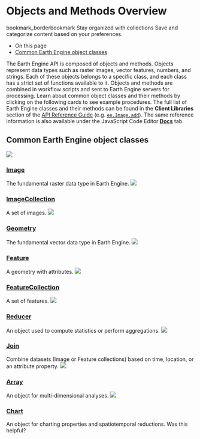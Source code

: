  
#  Objects and Methods Overview 
bookmark_borderbookmark Stay organized with collections  Save and categorize content based on your preferences.
  * On this page
  * [Common Earth Engine object classes](https://developers.google.com/earth-engine/guides/objects_methods_overview#common_earth_engine_object_classes)


The Earth Engine API is composed of objects and methods. Objects represent data types such as raster images, vector features, numbers, and strings. Each of these objects belongs to a specific class, and each class has a strict set of functions available to it.
Objects and methods are combined in workflow scripts and sent to Earth Engine servers for processing. Learn about common object classes and their methods by clicking on the following cards to see example procedures.
The full list of Earth Engine classes and their methods can be found in the **Client Libraries** section of the [API Reference Guide](https://developers.google.com/earth-engine/apidocs) (e.g. [`ee.Image.add`](https://developers.google.com/earth-engine/apidocs/ee-date-advance)). The same reference information is also available under the JavaScript Code Editor [**Docs**](https://developers.google.com/earth-engine/guides/playground#api-reference-docs-tab) tab.
## Common Earth Engine object classes
[ ![](https://developers.google.com/static/earth-engine/images/classes_image.png) ](https://developers.google.com/earth-engine/guides/image_overview)
### [Image ](https://developers.google.com/earth-engine/guides/image_overview)
The fundamental raster data type in Earth Engine. 
[ ![](https://developers.google.com/static/earth-engine/images/classes_image_collection.png) ](https://developers.google.com/earth-engine/guides/ic_creating)
### [ImageCollection ](https://developers.google.com/earth-engine/guides/ic_creating)
A set of images. 
[ ![](https://developers.google.com/static/earth-engine/images/classes_geometry.png) ](https://developers.google.com/earth-engine/guides/geometries)
### [Geometry ](https://developers.google.com/earth-engine/guides/geometries)
The fundamental vector data type in Earth Engine. 
[ ![](https://developers.google.com/static/earth-engine/images/classes_feature.png) ](https://developers.google.com/earth-engine/guides/features)
### [Feature ](https://developers.google.com/earth-engine/guides/features)
A geometry with attributes. 
[ ![](https://developers.google.com/static/earth-engine/images/classes_feature_collection.png) ](https://developers.google.com/earth-engine/guides/feature_collections)
### [FeatureCollection ](https://developers.google.com/earth-engine/guides/feature_collections)
A set of features. 
[ ![](https://developers.google.com/static/earth-engine/images/classes_reducer.png) ](https://developers.google.com/earth-engine/guides/reducers_intro)
### [Reducer ](https://developers.google.com/earth-engine/guides/reducers_intro)
An object used to compute statistics or perform aggregations. 
[ ![](https://developers.google.com/static/earth-engine/images/classes_join.png) ](https://developers.google.com/earth-engine/guides/joins_intro)
### [Join ](https://developers.google.com/earth-engine/guides/joins_intro)
Combine datasets (Image or Feature collections) based on time, location, or an attribute property. 
[ ![](https://developers.google.com/static/earth-engine/images/classes_array.png) ](https://developers.google.com/earth-engine/guides/arrays_intro)
### [Array ](https://developers.google.com/earth-engine/guides/arrays_intro)
An object for multi-dimensional analyses. 
[ ![](https://developers.google.com/static/earth-engine/images/classes_chart.png) ](https://developers.google.com/earth-engine/guides/charts_overview)
### [Chart ](https://developers.google.com/earth-engine/guides/charts_overview)
An object for charting properties and spatiotemporal reductions. 
Was this helpful?
